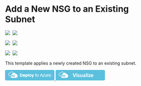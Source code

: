 # Add a New NSG to an Existing Subnet

<IMG SRC="https://azurequickstartsservice.blob.core.windows.net/badges/201-nsg-add-to-existing-subnet/PublicLastTestDate.svg" />&nbsp;
<IMG SRC="https://azurequickstartsservice.blob.core.windows.net/badges/201-nsg-add-to-existing-subnet/PublicDeployment.svg" />&nbsp;

<IMG SRC="https://azurequickstartsservice.blob.core.windows.net/badges/201-nsg-add-to-existing-subnet/FairfaxLastTestDate.svg" />&nbsp;
<IMG SRC="https://azurequickstartsservice.blob.core.windows.net/badges/201-nsg-add-to-existing-subnet/FairfaxDeployment.svg" />&nbsp;

<IMG SRC="https://azurequickstartsservice.blob.core.windows.net/badges/201-nsg-add-to-existing-subnet/BestPracticeResult.svg" />&nbsp;
<IMG SRC="https://azurequickstartsservice.blob.core.windows.net/badges/201-nsg-add-to-existing-subnet/CredScanResult.svg" />&nbsp;

This template applies a newly created NSG to an existing subnet.

<a href="https://portal.azure.com/#create/Microsoft.Template/uri/https%3A%2F%2Fraw.githubusercontent.com%2FAzure%2Fazure-quickstart-templates%2Fmaster%2F201-nsg-add-to-existing-subnet%2Fazuredeploy.json" target="_blank">
    <img src="https://raw.githubusercontent.com/Azure/azure-quickstart-templates/master/1-CONTRIBUTION-GUIDE/images/deploytoazure.png"/>
</a>
<a href="http://armviz.io/#/?load=https%3A%2F%2Fraw.githubusercontent.com%2FAzure%2Fazure-quickstart-templates%2Fmaster%2F201-nsg-add-to-existing-subnet%2Fazuredeploy.json" target="_blank">
    <img src="https://raw.githubusercontent.com/Azure/azure-quickstart-templates/master/1-CONTRIBUTION-GUIDE/images/visualizebutton.png"/>
</a>


